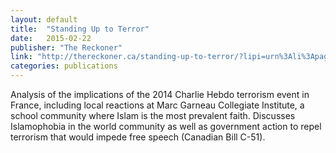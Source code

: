 ```yaml
---
layout: default
title:  "Standing Up to Terror"
date:   2015-02-22
publisher: "The Reckoner"
link: "http://thereckoner.ca/standing-up-to-terror/?lipi=urn%3Ali%3Apage%3Ad_flagship3_profile_view_base%3B9U5XZvFLSIiPje%2FykIgcrw%3D%3D"
categories: publications
---
```

Analysis of the implications of the 2014 Charlie Hebdo terrorism event in France, including local reactions at Marc Garneau Collegiate Institute, a school community where Islam is the most prevalent faith. Discusses Islamophobia in the world community as well as government action to repel terrorism that would impede free speech (Canadian Bill C-51).
